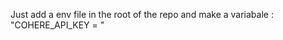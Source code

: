 Just add a env file in the root of the repo
and make a variabale :
"COHERE_API_KEY = <your-api-key>"
 